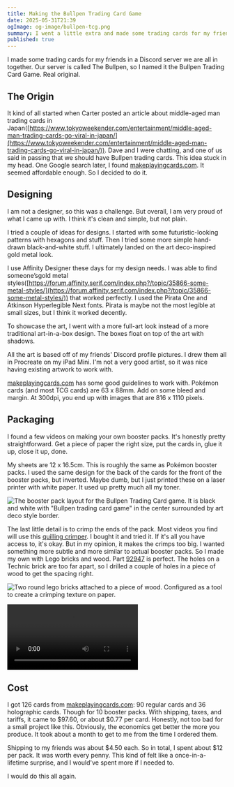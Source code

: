 ```yaml
---
title: Making the Bullpen Trading Card Game
date: 2025-05-31T21:39
ogImage: og-image/bullpen-tcg.png
summary: I went a little extra and made some trading cards for my friends. No regrets.
published: true
---
```

I made some trading cards for my friends in a Discord server we are all in together. Our server is called The Bullpen, so I named it the Bullpen Trading Card Game. Real original.

<tcg-card src="https://samwarnick.com/media/bullpen-tcg/Back.png" alt="The back of a Bullpen Trading card with a gold art deco style border and the word Bullpen"></tcg-card>

## The Origin

It kind of all started when Carter posted an article about middle-aged man trading cards in Japan([https://www.tokyoweekender.com/entertainment/middle-aged-man-trading-cards-go-viral-in-japan/](https://www.tokyoweekender.com/entertainment/middle-aged-man-trading-cards-go-viral-in-japan/)). Dave and I were chatting, and one of us said in passing that we should have Bullpen trading cards. This idea stuck in my head. One Google search later, I found [makeplayingcards.com](https://makeplayingcards.com). It seemed affordable enough. So I decided to do it.

## Designing

I am not a designer, so this was a challenge. But overall, I am very proud of what I came up with. I think it's clean and simple, but not plain.

I tried a couple of ideas for designs. I started with some futuristic-looking patterns with hexagons and stuff. Then I tried some more simple hand-drawn black-and-white stuff. I ultimately landed on the art deco-inspired gold metal look.

I use Affinity Designer these days for my design needs. I was able to find someone’sgold metal styles([https://forum.affinity.serif.com/index.php?/topic/35866-some-metal-styles/](https://forum.affinity.serif.com/index.php?/topic/35866-some-metal-styles/)) that worked perfectly. I used the Pirata One and Atkinson Hyperlegible Next fonts. Pirata is maybe not the most legible at small sizes, but I think it worked decently.

To showcase the art, I went with a more full-art look instead of a more traditional art-in-a-box design. The boxes float on top of the art with shadows.

<tcg-card src="https://samwarnick.com/media/bullpen-tcg/Sam.png" alt="A custom trading card featuring a LEGO minifigure with glasses and dark hair wearing a jacket with a Pokéball logo. The card is titled 'Sam - @hugemanatee', and shows two abilities: 'Devil's Avocado' (place one message in another conversation, you're fun) and 'Burnout' (get 2 projects 80% done, lose next turn)."></tcg-card>

All the art is based off of my friends' Discord profile pictures. I drew them all in Procreate on my iPad Mini. I'm not a very good artist, so it was nice having existing artwork to work with.

[makeplayingcards.com](https://makeplayingcards.com) has some good guidelines to work with. Pokémon cards (and most TCG cards) are 63 x 88mm. Add on some bleed and margin. At 300dpi, you end up with images that are 816 x 1110 pixels.

## Packaging

I found a few videos on making your own booster packs. It's honestly pretty straightforward. Get a piece of paper the right size, put the cards in, glue it up, close it up, done.

My sheets are 12 x 16.5cm. This is roughly the same as Pokémon booster packs. I used the same design for the back of the cards for the front of the booster packs, but inverted. Maybe dumb, but I just printed these on a laser printer with white paper. It used up pretty much all my toner.

![The booster pack layout for the Bullpen Trading Card game. It is black and white with "Bullpen trading card game" in the center surrounded by art deco style border.](https://samwarnick.com/media/Booster%20Packs.png)

The last little detail is to crimp the ends of the pack. Most videos you find will use this [quilling crimper](https://www.amazon.com/Quilling-Crimper-Crimping-Handmade-Decoration/dp/B07V6YT89X/r). I bought it and tried it. If it's all you have access to, it's okay. But in my opinion, it makes the crimps too big. I wanted something more subtle and more similar to actual booster packs. So I made my own with Lego bricks and wood. Part [92947](https://www.bricklink.com/v2/catalog/catalogitem.page?P=92947#T=C) is perfect. The holes on a Technic brick are too far apart, so I drilled a couple of holes in a piece of wood to get the spacing right.

![Two round lego bricks attached to a piece of wood. Configured as a tool to create a crimping texture on paper.](https://samwarnick.com/media/IMG_1172.jpeg)

![Assembly of a homemade trading card booster pack. A man places 10 cards on a sheet of paper, folds it, glues it, and then crimps both ends with a roller.](/media/bulpen-tcg/assembly.mp4)

## Cost

I got 126 cards from [makeplayingcards.com](https://makeplayingcards.com): 90 regular cards and 36 holographic cards. Though for 10 booster packs. With shipping, taxes, and tariffs, it came to $97.60, or about $0.77 per card. Honestly, not too bad for a small project like this. Obviously, the economics get better the more you produce. It took about a month to get to me from the time I ordered them.

Shipping to my friends was about $4.50 each. So in total, I spent about $12 per pack. It was worth every penny. This kind of felt like a once-in-a-lifetime surprise, and I would've spent more if I needed to.

I would do this all again.